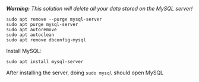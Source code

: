 _**Warning:** This solution will delete all your data stored on the MySQL server!_

```
sudo apt remove --purge mysql-server
sudo apt purge mysql-server
sudo apt autoremove
sudo apt autoclean
sudo apt remove dbconfig-mysql
```

Install MySQL:

```
sudo apt install mysql-server
```

After installing the server, doing `sudo mysql` should open MySQL
